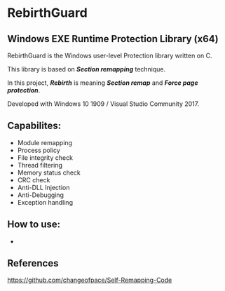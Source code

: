 # RebirthGuard

## Windows EXE Runtime Protection Library (x64)


RebirthGuard is the Windows user-level Protection library written on C.

This library is based on *__Section remapping__* technique.

In this project, *__Rebirth__* is meaning *__Section remap__* and *__Force page protection__*.

Developed with Windows 10 1909 / Visual Studio Community 2017.


## Capabilites:
* Module remapping
* Process policy
* File integrity check
* Thread filtering
* Memory status check
* CRC check
* Anti-DLL Injection
* Anti-Debugging
* Exception handling


## How to use:
-


## References
https://github.com/changeofpace/Self-Remapping-Code


